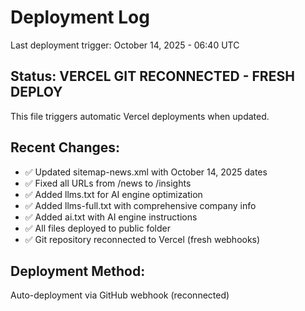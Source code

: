 # Deployment Log

Last deployment trigger: October 14, 2025 - 06:40 UTC

## Status: VERCEL GIT RECONNECTED - FRESH DEPLOY

This file triggers automatic Vercel deployments when updated.

## Recent Changes:
- ✅ Updated sitemap-news.xml with October 14, 2025 dates
- ✅ Fixed all URLs from /news to /insights  
- ✅ Added llms.txt for AI engine optimization
- ✅ Added llms-full.txt with comprehensive company info
- ✅ Added ai.txt with AI engine instructions
- ✅ All files deployed to public folder
- ✅ Git repository reconnected to Vercel (fresh webhooks)

## Deployment Method:
Auto-deployment via GitHub webhook (reconnected)
